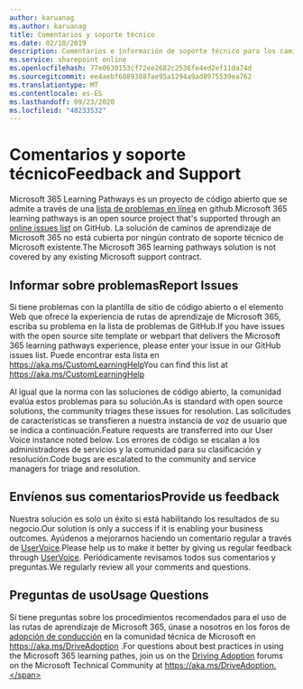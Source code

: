 ```yaml
---
author: karuanag
ms.author: karuanag
title: Comentarios y soporte técnico
ms.date: 02/10/2019
description: Comentarios e información de soporte técnico para los caminos de aprendizaje de Microsoft 365
ms.service: sharepoint online
ms.openlocfilehash: 77e0630153cf72ee2682c2536fe4ed2ef11da74d
ms.sourcegitcommit: ee4aebf60893887ae95a1294a9ad8975539ea762
ms.translationtype: MT
ms.contentlocale: es-ES
ms.lasthandoff: 09/23/2020
ms.locfileid: "48233532"
---
```

# <a name="feedback-and-support"></a><span data-ttu-id="a4d1a-103">Comentarios y soporte técnico</span><span class="sxs-lookup"><span data-stu-id="a4d1a-103">Feedback and Support</span></span>

<span data-ttu-id="a4d1a-104">Microsoft 365 Learning Pathways es un proyecto de código abierto que se admite a través de una [lista de problemas en línea](https://aka.ms/CustomLearningHelp) en github.</span><span class="sxs-lookup"><span data-stu-id="a4d1a-104">Microsoft 365 learning pathways is an open source project that's supported through an [online issues list](https://aka.ms/CustomLearningHelp) on GitHub.</span></span> <span data-ttu-id="a4d1a-105">La solución de caminos de aprendizaje de Microsoft 365 no está cubierta por ningún contrato de soporte técnico de Microsoft existente.</span><span class="sxs-lookup"><span data-stu-id="a4d1a-105">The Microsoft 365 learning pathways solution is not covered by any existing Microsoft support contract.</span></span>  

## <a name="report-issues"></a><span data-ttu-id="a4d1a-106">Informar sobre problemas</span><span class="sxs-lookup"><span data-stu-id="a4d1a-106">Report Issues</span></span>

<span data-ttu-id="a4d1a-107">Si tiene problemas con la plantilla de sitio de código abierto o el elemento Web que ofrece la experiencia de rutas de aprendizaje de Microsoft 365, escriba su problema en la lista de problemas de GitHub.</span><span class="sxs-lookup"><span data-stu-id="a4d1a-107">If you have issues with the open source site template or webpart that delivers the Microsoft 365 learning pathways experience, please enter your issue in our GitHub issues list.</span></span>  <span data-ttu-id="a4d1a-108">Puede encontrar esta lista en https://aka.ms/CustomLearningHelp</span><span class="sxs-lookup"><span data-stu-id="a4d1a-108">You can find this list at https://aka.ms/CustomLearningHelp</span></span>  

<span data-ttu-id="a4d1a-109">Al igual que la norma con las soluciones de código abierto, la comunidad evalúa estos problemas para su solución.</span><span class="sxs-lookup"><span data-stu-id="a4d1a-109">As is standard with open source solutions, the community triages these issues for resolution.</span></span> <span data-ttu-id="a4d1a-110">Las solicitudes de características se transfieren a nuestra instancia de voz de usuario que se indica a continuación.</span><span class="sxs-lookup"><span data-stu-id="a4d1a-110">Feature requests are transferred into our User Voice instance noted below.</span></span> <span data-ttu-id="a4d1a-111">Los errores de código se escalan a los administradores de servicios y la comunidad para su clasificación y resolución.</span><span class="sxs-lookup"><span data-stu-id="a4d1a-111">Code bugs are escalated to the community and service managers for triage and resolution.</span></span>  

## <a name="provide-us-feedback"></a><span data-ttu-id="a4d1a-112">Envíenos sus comentarios</span><span class="sxs-lookup"><span data-stu-id="a4d1a-112">Provide us feedback</span></span>

<span data-ttu-id="a4d1a-113">Nuestra solución es solo un éxito si está habilitando los resultados de su negocio.</span><span class="sxs-lookup"><span data-stu-id="a4d1a-113">Our solution is only a success if it is enabling your business outcomes.</span></span>  <span data-ttu-id="a4d1a-114">Ayúdenos a mejorarnos haciendo un comentario regular a través de  [UserVoice](https://go.microsoft.com/fwlink/?linkid=2109552).</span><span class="sxs-lookup"><span data-stu-id="a4d1a-114">Please help us to make it better by giving us regular feedback through  [UserVoice](https://go.microsoft.com/fwlink/?linkid=2109552).</span></span>  <span data-ttu-id="a4d1a-115">Periódicamente revisamos todos sus comentarios y preguntas.</span><span class="sxs-lookup"><span data-stu-id="a4d1a-115">We regularly review all your comments and questions.</span></span> 

## <a name="usage-questions"></a><span data-ttu-id="a4d1a-116">Preguntas de uso</span><span class="sxs-lookup"><span data-stu-id="a4d1a-116">Usage Questions</span></span>

<span data-ttu-id="a4d1a-117">Si tiene preguntas sobre los procedimientos recomendados para el uso de las rutas de aprendizaje de Microsoft 365, únase a nosotros en los foros de [adopción de conducción](https://aka.ms/DriveAdoption) en la comunidad técnica de Microsoft en https://aka.ms/DriveAdoption .</span><span class="sxs-lookup"><span data-stu-id="a4d1a-117">For questions about best practices in using the Microsoft 365 learning pathes, join us on the [Driving Adoption](https://aka.ms/DriveAdoption) forums on the Microsoft Technical Community at https://aka.ms/DriveAdoption.</span></span> 

